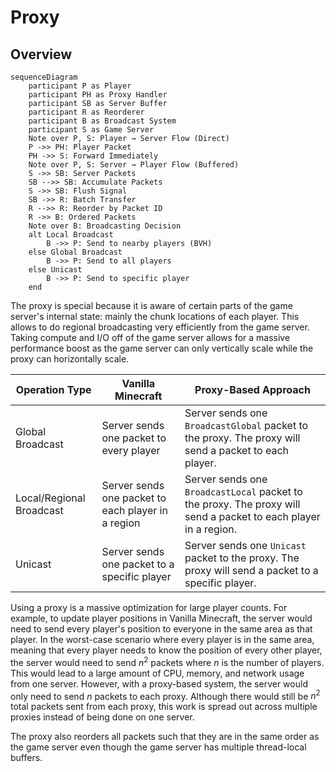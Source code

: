 # Proxy

## Overview

```mermaid
sequenceDiagram
    participant P as Player
    participant PH as Proxy Handler
    participant SB as Server Buffer
    participant R as Reorderer
    participant B as Broadcast System
    participant S as Game Server
    Note over P, S: Player → Server Flow (Direct)
    P ->> PH: Player Packet
    PH ->> S: Forward Immediately
    Note over P, S: Server → Player Flow (Buffered)
    S ->> SB: Server Packets
    SB -->> SB: Accumulate Packets
    S ->> SB: Flush Signal
    SB ->> R: Batch Transfer
    R -->> R: Reorder by Packet ID
    R ->> B: Ordered Packets
    Note over B: Broadcasting Decision
    alt Local Broadcast
        B ->> P: Send to nearby players (BVH)
    else Global Broadcast
        B ->> P: Send to all players
    else Unicast
        B ->> P: Send to specific player
    end
```

The proxy is special because it is aware of certain parts of the game server's internal state: mainly the
chunk locations of each player. This allows to do regional broadcasting very efficiently from the game server.
Taking compute and I/O off of the game server allows for a massive performance boost as the game server can only
vertically scale while the proxy can horizontally scale.

| Operation Type           | Vanilla Minecraft                                  | Proxy-Based Approach                                                                                            |
|--------------------------|----------------------------------------------------|-----------------------------------------------------------------------------------------------------------------|
| Global Broadcast         | Server sends one packet to every player            | Server sends one `BroadcastGlobal` packet to the proxy. The proxy will send a packet to each player.            |
| Local/Regional Broadcast | Server sends one packet to each player in a region | Server sends one `BroadcastLocal` packet to the proxy. The proxy will send a packet to each player in a region. |
| Unicast                  | Server sends one packet to a specific player       | Server sends one `Unicast` packet to the proxy. The proxy will send a packet to a specific player.              |

Using a proxy is a massive optimization for large player counts. For example, to update player positions in Vanilla
Minecraft, the server would need to send every player's position to everyone in the same area as that player. In the
worst-case scenario where every player is in the same area, meaning that every player needs to know the position of
every other player, the server would need to send $n^2$ packets where $n$ is the number of players. This would lead
to a large amount of CPU, memory, and network usage from one server. However, with a proxy-based system, the server
would only need to send $n$ packets to each proxy. Although there would still be $n^2$ total packets sent from each
proxy, this work is spread out across multiple proxies instead of being done on one server.

The proxy also reorders all packets such that they are in the same order as the game server even though the
game server has multiple thread-local buffers.

